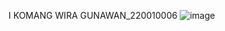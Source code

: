I KOMANG WIRA GUNAWAN_220010006
![image](https://github.com/user-attachments/assets/efcd0630-314e-4909-93b0-59cc03284f81)
